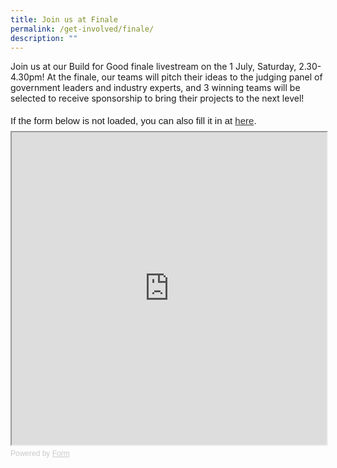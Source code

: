 ```yaml
---
title: Join us at Finale
permalink: /get-involved/finale/
description: ""
---
```

Join us at our Build for Good finale livestream on the 1 July, Saturday, 2.30-4.30pm! At the finale, our teams will pitch their ideas to the judging panel of government leaders and industry experts, and 3 winning teams will be selected to receive sponsorship to bring their projects to the next level!

<div style="font-family: Sans-Serif; font-size: 15px; color: #000; opacity: 0.9; padding-top: 5px; padding-bottom: 8px;"> If the form below is not loaded, you can also fill it in at <a href="https://form.gov.sg/648736be3c96920011314e6b">here</a>. </div> <!-- Change the width and height values to suit you best --> <iframe style="width: 100%; height: 500px" src="https://form.gov.sg/648736be3c96920011314e6b" id="iframe"></iframe> <div style="font-family: Sans-Serif; font-size: 12px; color: #999; opacity: 0.5; padding-top: 5px;"> Powered by <a style="color: #999" href="https://form.gov.sg">Form</a> </div>